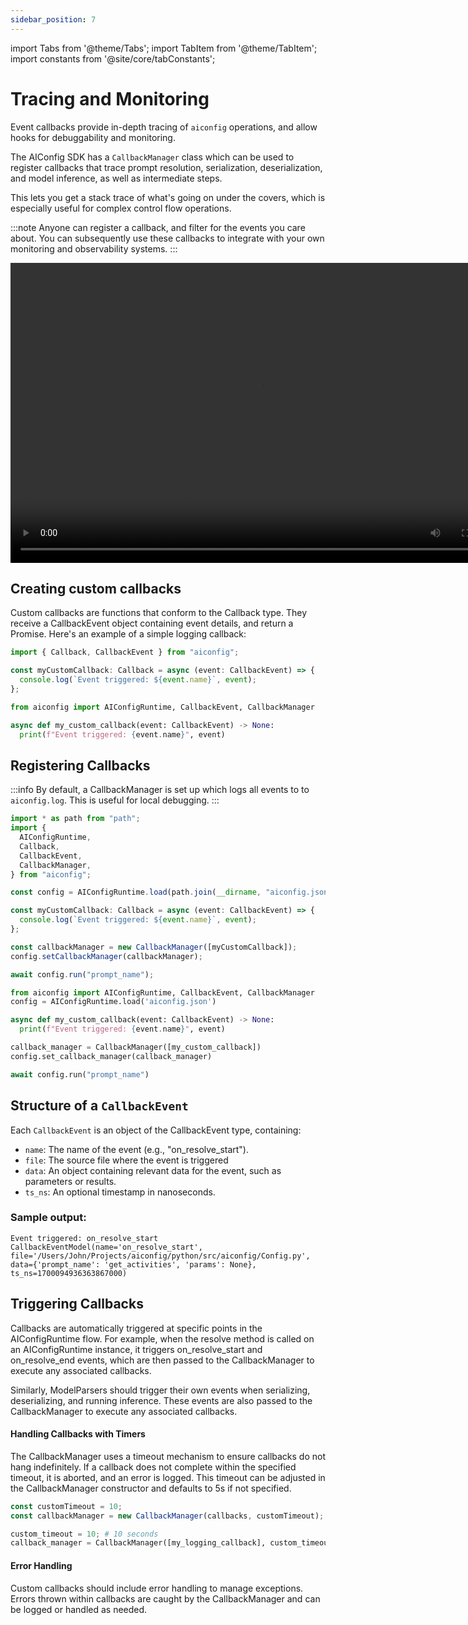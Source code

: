 ```yaml
---
sidebar_position: 7
---
```


import Tabs from '@theme/Tabs';
import TabItem from '@theme/TabItem';
import constants from '@site/core/tabConstants';

# Tracing and Monitoring

Event callbacks provide in-depth tracing of `aiconfig` operations, and allow hooks for debuggability and monitoring.

The AIConfig SDK has a `CallbackManager` class which can be used to register callbacks that trace prompt resolution, serialization, deserialization, and model inference, as well as intermediate steps.

This lets you get a stack trace of what's going on under the covers, which is especially useful for complex control flow operations.

:::note
Anyone can register a callback, and filter for the events you care about. You can subsequently use these callbacks to integrate with your own monitoring and observability systems.
:::

<p align="center">
<video controls height="480" width="800">
    <source src="https://github.com/lastmile-ai/aiconfig/assets/141073967/ce909fc4-881f-40d9-9c67-78a6682b3063"/>
  </video>
</p>

## Creating custom callbacks

Custom callbacks are functions that conform to the Callback type. They receive a CallbackEvent object containing event details, and return a Promise. Here's an example of a simple logging callback:

<Tabs groupId="aiconfig-language" queryString defaultValue={constants.defaultAIConfigLanguage} values={constants.aiConfigLanguages}>
<TabItem value="node">

```typescript title="app.ts"
import { Callback, CallbackEvent } from "aiconfig";

const myCustomCallback: Callback = async (event: CallbackEvent) => {
  console.log(`Event triggered: ${event.name}`, event);
};
```

</TabItem>
<TabItem value="python">

```python title="app.py"
from aiconfig import AIConfigRuntime, CallbackEvent, CallbackManager

async def my_custom_callback(event: CallbackEvent) -> None:
  print(f"Event triggered: {event.name}", event)
```

</TabItem>
</Tabs>

## Registering Callbacks

:::info
By default, a CallbackManager is set up which logs all events to to `aiconfig.log`. This is useful for local debugging.
:::

<Tabs groupId="aiconfig-language" queryString defaultValue={constants.defaultAIConfigLanguage} values={constants.aiConfigLanguages}>
<TabItem value="node">

```typescript title="app.ts"
import * as path from "path";
import {
  AIConfigRuntime,
  Callback,
  CallbackEvent,
  CallbackManager,
} from "aiconfig";

const config = AIConfigRuntime.load(path.join(__dirname, "aiconfig.json"));

const myCustomCallback: Callback = async (event: CallbackEvent) => {
  console.log(`Event triggered: ${event.name}`, event);
};

const callbackManager = new CallbackManager([myCustomCallback]);
config.setCallbackManager(callbackManager);

await config.run("prompt_name");
```

</TabItem>
<TabItem value="python">

```python title="app.py"
from aiconfig import AIConfigRuntime, CallbackEvent, CallbackManager
config = AIConfigRuntime.load('aiconfig.json')

async def my_custom_callback(event: CallbackEvent) -> None:
  print(f"Event triggered: {event.name}", event)

callback_manager = CallbackManager([my_custom_callback])
config.set_callback_manager(callback_manager)

await config.run("prompt_name")
```

</TabItem>
</Tabs>

## Structure of a `CallbackEvent`

Each `CallbackEvent` is an object of the CallbackEvent type, containing:

- `name`: The name of the event (e.g., "on_resolve_start").
- `file`: The source file where the event is triggered
- `data`: An object containing relevant data for the event, such as parameters or results.
- `ts_ns`: An optional timestamp in nanoseconds.

### Sample output:

```
Event triggered: on_resolve_start
CallbackEventModel(name='on_resolve_start', file='/Users/John/Projects/aiconfig/python/src/aiconfig/Config.py', data={'prompt_name': 'get_activities', 'params': None}, ts_ns=1700094936363867000)
```

## Triggering Callbacks

Callbacks are automatically triggered at specific points in the AIConfigRuntime flow. For example, when the resolve method is called on an AIConfigRuntime instance, it triggers on_resolve_start and on_resolve_end events, which are then passed to the CallbackManager to execute any associated callbacks.

Similarly, ModelParsers should trigger their own events when serializing, deserializing, and running inference. These events are also passed to the CallbackManager to execute any associated callbacks.

#### Handling Callbacks with Timers

The CallbackManager uses a timeout mechanism to ensure callbacks do not hang indefinitely. If a callback does not complete within the specified timeout, it is aborted, and an error is logged. This timeout can be adjusted in the CallbackManager constructor and defaults to 5s if not specified.

<Tabs groupId="aiconfig-language" queryString defaultValue={constants.defaultAIConfigLanguage} values={constants.aiConfigLanguages}>
<TabItem value="node">

```typescript
const customTimeout = 10;
const callbackManager = new CallbackManager(callbacks, customTimeout);
```

</TabItem>
<TabItem value="python">

```python
custom_timeout = 10; # 10 seconds
callback_manager = CallbackManager([my_logging_callback], custom_timeout)
```

</TabItem>
</Tabs>

#### Error Handling

Custom callbacks should include error handling to manage exceptions. Errors thrown within callbacks are caught by the CallbackManager and can be logged or handled as needed.
